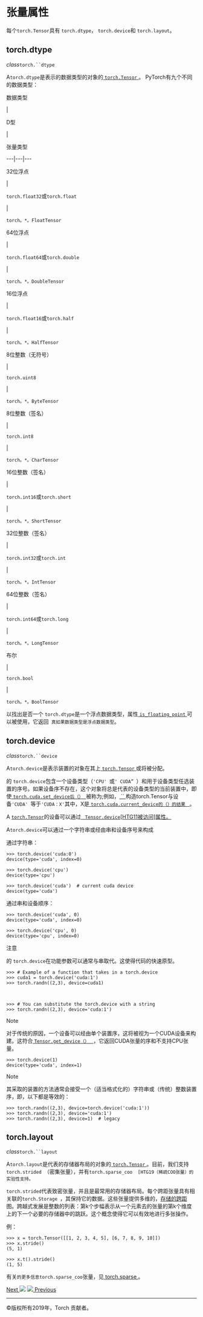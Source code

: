# 张量属性

每个`torch.Tensor`具有 `torch.dtype`， `torch.device`和 `torch.layout`。

## torch.dtype

_class_`torch.``dtype`

    

A`torch.dtype`是表示的数据类型的对象的[ `torch.Tensor`
](tensors.html#torch.Tensor "torch.Tensor")。 PyTorch有九个不同的数据类型：

数据类型

|

D型

|

张量类型  
  
---|---|---  
  
32位浮点

|

`torch.float32`或`torch.float`

|

`torch。*。FloatTensor` 
  
64位浮点

|

`torch.float64`或`torch.double`

|

`torch。*。DoubleTensor` 
  
16位浮点

|

`torch.float16`或`torch.half`

|

`torch。*。HalfTensor` 
  
8位整数（无符号）

|

`torch.uint8`

|

`torch。*。ByteTensor` 
  
8位整数（签名）

|

`torch.int8`

|

`torch。*。CharTensor` 
  
16位整数（签名）

|

`torch.int16`或`torch.short`

|

`torch。*。ShortTensor` 
  
32位整数（签名）

|

`torch.int32`或`torch.int`

|

`torch。*。IntTensor` 
  
64位整数（签名）

|

`torch.int64`或`torch.long`

|

`torch。*。LongTensor` 
  
布尔

|

`torch.bool`

|

`torch。*。BoolTensor` 
  
以找出是否一个 `torch.dtype`是一个浮点数据类型，属性[ `is_floating_point`
](torch.html#torch.is_floating_point "torch.is_floating_point")可以被使用，它返回`
真如果数据类型是浮点数据类型`。

## torch.device

_class_`torch.``device`

    

A`torch.device`是表示装置的对象在其上[ `torch.Tensor`
](tensors.html#torch.Tensor "torch.Tensor")或将被分配。

的 `torch.device`包含一个设备类型（`'CPU' `或`' CUDA”
`）和用于设备类型任选装置的序号。如果设备序不存在，这个对象将总是代表的设备类型的当前装置中，即使[ `torch.cuda.set_device后（）
`](cuda.html#torch.cuda.set_device "torch.cuda.set_device")被称为;例如，[ ``
](tensors.html#torch.Tensor "torch.Tensor")构造torch.Tensor与设备`'CUDA' `等于`
'CUDA：X' `其中，X是[ `torch.cuda.current_device的（）的结果 `
](cuda.html#torch.cuda.current_device "torch.cuda.current_device")。

A [ `torch.Tensor`](tensors.html#torch.Tensor "torch.Tensor")的设备可以通过[ `
Tensor.device`[HTG11被访问]属性。](tensors.html#torch.Tensor.device
"torch.Tensor.device")

A`torch.device`可以通过一个字符串或经由串和设备序号来构成

通过字符串：

    
    
    >>> torch.device('cuda:0')
    device(type='cuda', index=0)
    
    >>> torch.device('cpu')
    device(type='cpu')
    
    >>> torch.device('cuda')  # current cuda device
    device(type='cuda')
    

通过串和设备顺序：

    
    
    >>> torch.device('cuda', 0)
    device(type='cuda', index=0)
    
    >>> torch.device('cpu', 0)
    device(type='cpu', index=0)
    

注意

的 `torch.device`在功能参数可以通常与串取代。这使得代码的快速原型。

    
    
    >>> # Example of a function that takes in a torch.device
    >>> cuda1 = torch.device('cuda:1')
    >>> torch.randn((2,3), device=cuda1)
    
    
    
    >>> # You can substitute the torch.device with a string
    >>> torch.randn((2,3), device='cuda:1')
    

Note

对于传统的原因，一个设备可以经由单个装置序，这将被视为一个CUDA设备来构建。这符合[ `Tensor.get_device（） `
](tensors.html#torch.Tensor.get_device
"torch.Tensor.get_device")，它返回CUDA张量的序和不支持CPU张量。

    
    
    >>> torch.device(1)
    device(type='cuda', index=1)
    

Note

其采取的装置的方法通常会接受一个（适当格式化的）字符串或（传统）整数装置序，即，以下都是等效的：

    
    
    >>> torch.randn((2,3), device=torch.device('cuda:1'))
    >>> torch.randn((2,3), device='cuda:1')
    >>> torch.randn((2,3), device=1)  # legacy
    

## torch.layout

_class_`torch.``layout`

    

A`torch.layout`是代表的存储器布局的对象的[ `torch.Tensor`
](tensors.html#torch.Tensor "torch.Tensor")。目前，我们支持`torch.strided
`（密集张量），并有`torch.sparse_coo  [HTG19（稀疏COO张量）的实验性支持。`

`torch.strided`代表致密张量，并且是最常用的存储器布局。每个跨距张量具有相关联的`torch.Storage
`，其保持它的数据。这些张量提供多维的，[存储的跨距](https://en.wikipedia.org/wiki/Stride_of_an_array)图。跨越式发展是整数的列表：第k个步幅表示从一个元素去的张量的第k个维度上的下一个必要的存储器中的跳跃。这个概念使得它可以有效地进行多张操作。

例：

    
    
    >>> x = torch.Tensor([[1, 2, 3, 4, 5], [6, 7, 8, 9, 10]])
    >>> x.stride()
    (5, 1)
    
    >>> x.t().stride()
    (1, 5)
    

有关`的更多信息torch.sparse_coo`张量，见[ torch.sparse  ](sparse.html#sparse-docs)。

[Next ![](_static/images/chevron-right-orange.svg)](type_info.html "Type
Info") [![](_static/images/chevron-right-orange.svg) Previous](tensors.html
"torch.Tensor")

* * *

©版权所有2019年，Torch 贡献者。